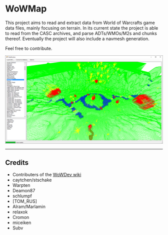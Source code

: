 WoWMap
=======

This project aims to read and extract data from World of Warcrafts game data files, mainly focusing on terrain. In its current state the project is able to read from the CASC archives, and parse ADTs/WMOs/M2s and chunks thereof. Eventually the project will also include a navmesh generation.

Feel free to contribute.



![Screenshot](screenshot.png)

----------
## Credits ##
 - Contributers of the [WoWDev wiki](http://pxr.dk/wowdev/wiki/index.php?title=Main_Page)
 - caytchen/stschake 
 - Warpten
 - Deamon87
 - schlumpf
 - [TOM_RUS]
 - Alram/Marlamin
 - relaxok
 - Cromon
 - miceiken
 - Subv